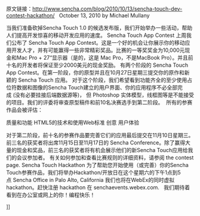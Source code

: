 原文链接：http://www.sencha.com/blog/2010/10/13/sencha-touch-dev-contest-hackathon/
 
October 13, 2010 by Michael Mullany

当我们准备砍掉Sencha Touch 1.0 的候选发布版，我们开始举办一些活动，帮助人们提高开发惊喜的移动开发应用的速度。
Sencha Touch App Contest
上周我们公布了 Sencha Touch App Contest。这是一个好的机会让你展示你的移动应用开发人才，并有可能赢得一些非常精彩奖品。比赛的一等奖奖金为10,000元现金和Mac 
Pro + 27“显示器（是的，这是 Mac Pro，不是MacBook Pro）。并且前十名的开发者将保证至少2000美元的现金奖励。
有两个阶段的 Sencha Touch App Contest。在第一阶段，你的原型并且在10月27日星期三提交你的原作和新颖的 Sencha Touch 应用。 对于这个阶段，我们希望看到功能齐全的至少使用占位符数据和图像的Sencha Touch建立的用户界面、你的应用程序不必全部完成 (没有必要挂接后端数据源等)， 但 Photoshop 实体模型，线框图等是不能接受的项目。我们的评委将审查原型稿件和前10名决赛选手到第二阶段。 
所有的参赛作品会被评估：

质量和功能
HTML5的技术和使用Web标准
创意
用户体验

对于第二阶段，前十名的参赛作品要完善它们的应用最后提交在11月10日星期三。前三名的获奖者将出席11月15日至11月17日的 Sencha Conference。除了赢得大量的现金和奖品，前三名的获奖者将有机会展示他们的新Sencha Touch应用给我们的会议参加者。
有关如何参加和查看比赛规则的详细资料，请参阅 the contest page.
Sencha Touch Hackathon
为了帮助您开始使用（或完善）你的Sencha Touch参赛作品，我们将举办Hackathon/开放日在这个星期六的下午1点到5点 Sencha Office in Palo Alto, California
我们也将在WebEx的同时虚拟hackathon。赶快注册 hackathon 在 senchaevents.webex.com.
 
我们期待着看到在办公室或网上的你！编程快乐！

]]